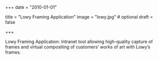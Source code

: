 +++
date = "2010-01-01"

title = "Lowy Framing Application"
image = "lowy.jpg" # optional
draft = false


+++

Lowy Framing Application: Intranet tool allowing high-quality capture of frames and virtual compositing of customers’ works of art with Lowy’s frames.